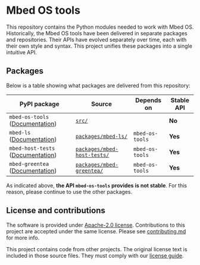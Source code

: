 # Mbed OS tools

This repository contains the Python modules needed to work with Mbed OS. Historically, the Mbed OS tools have been delivered in separate packages and repositories. Their APIs have evolved separately over time, each with their own style and syntax. This project unifies these packages into a single intuitive API.

## Packages

Below is a table showing what packages are delivered from this repository:

| PyPI package | Source | Depends on | Stable API |
| ------- | ------ | ---------- | ---------- |
| `mbed-os-tools` ([Documentation](docs)) | [`src/`](src) | | **No** |
| `mbed-ls` ([Documentation](packages/mbed-ls/README.md)) | [`packages/mbed-ls/`](packages/mbed-ls) | `mbed-os-tools` | **Yes** |
| `mbed-host-tests` ([Documentation](packages/mbed-host-tests/README.md)) | [`packages/mbed-host-tests/`](packages/mbed-host-tests/) | `mbed-os-tools` | **Yes** |
| `mbed-greentea` ([Documentation](packages/mbed-greentea/README.md)) | [`packages/mbed-greentea/`](packages/mbed-greentea/) | `mbed-os-tools` | **Yes** |

As indicated above, **the API `mbed-os-tools` provides is not stable**. For this reason, please continue to use the other packages.

## License and contributions

The software is provided under [Apache-2.0 license](LICENSE). Contributions to this project are accepted under the same license. Please see [contributing.md](CONTRIBUTING.md) for more info.

This project contains code from other projects. The original license text is included in those source files. They must comply with our [license guide](https://os.mbed.com/docs/latest/reference/license.html).
